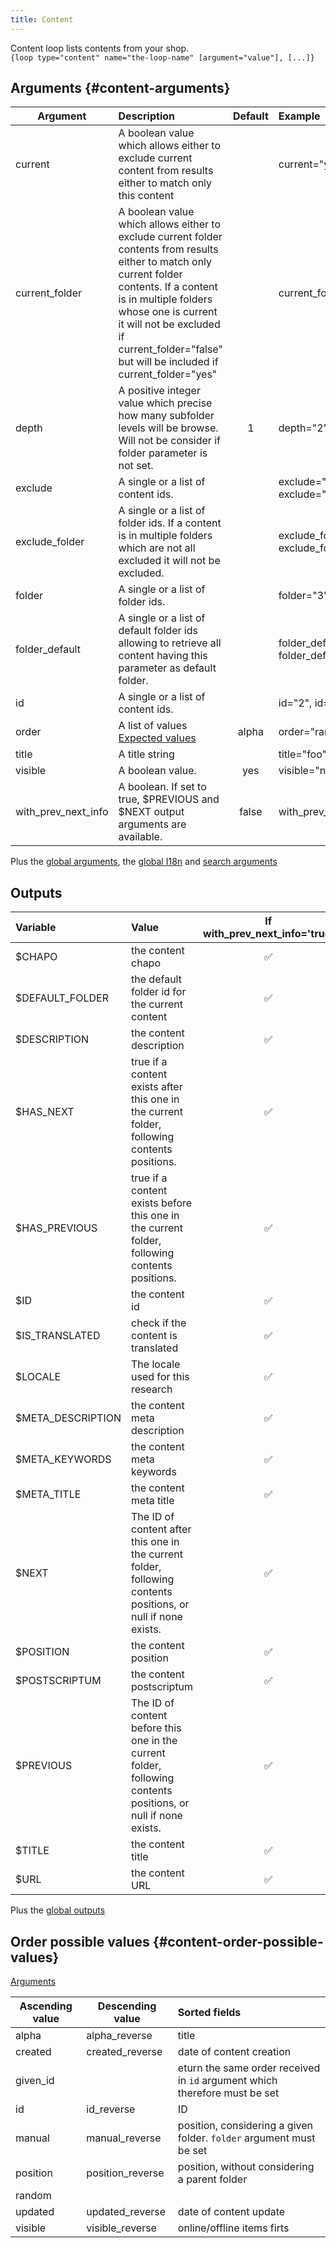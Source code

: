 ```yaml
---
title: Content
---
```


Content loop lists contents from your shop.     
`{loop type="content" name="the-loop-name" [argument="value"], [...]}`

## Arguments {#content-arguments}

| Argument | Description | Default | Example |
| ------------- |:-------------| :-------------: | :-------------|
| current      | A boolean value which allows either to exclude current content from results either to match only this content  | |  current="yes" |
| current_folder      | A boolean value which allows either to exclude current folder contents from results either to match only current folder contents. If a content is in multiple folders whose one is current it will not be excluded if current_folder="false" but will be included if current_folder="yes"  | |   current_folder="yes" |
| depth      | A positive integer value which precise how many subfolder levels will be browse. Will not be consider if folder parameter is not set.  | 1 |   depth="2" |
| exclude      | A single or a list of content ids.  |  |   exclude="2", exclude="1,4,7" |
| exclude_folder      | A single or a list of folder ids. If a content is in multiple folders which are not all excluded it will not be excluded.  |  |   exclude_folder="2", exclude_folder="1,4,7" |
| folder      | A single or a list of folder ids.  |  |   folder="3", folder="2,5,8" |
| folder_default      | A single or a list of default folder ids allowing to retrieve all content having this parameter as default folder.  |  |   folder_default="2", folder_default="1,4,7" |
| id      | A single or a list of content ids.  |  |  id="2", id="1,4,7" |
| order       | A list of values <br/> [Expected values](#content-order-possible-values) | alpha | order="random" |
| title       | A title string |  | title="foo" |
| visible       | A boolean value. | yes | visible="no" |
| with_prev_next_info       | A boolean. If set to true, $PREVIOUS and $NEXT output arguments are available. | false | with_prev_next_info="yes" |

Plus the [global arguments](./global_arguments), the [global I18n](./global_arguments_I18n.md) and [search arguments](./search_arguments)

## Outputs

| Variable | Value                           | If with_prev_next_info='true' | If with_prev_next_info='false' |
| :---------------------------------------------------------------------------  | :------------------------------ | :-------: | :-------: |
| $CHAPO	                                                                | the content chapo | ✅ | ✅ |
| $DEFAULT_FOLDER	                                                                | the default folder id for the current content | ✅ | ✅ |
| $DESCRIPTION	                                                                | the content description | ✅ | ✅ |
| $HAS_NEXT	                                                                | true if a content exists after this one in the current folder, following contents positions.| ✅ | 🚫 |
| $HAS_PREVIOUS	                                                                | true if a content exists before this one in the current folder, following contents positions.| ✅ | 🚫 |
| $ID	                                                                | the content id | ✅ | ✅ |
| $IS_TRANSLATED	                                                                | check if the content is translated | ✅ | ✅ |
| $LOCALE	                                                                | The locale used for this research | ✅ | ✅ |
| $META_DESCRIPTION	                                                                | the content meta description | ✅ | ✅ |
| $META_KEYWORDS	                                                                | the content meta keywords | ✅ | ✅ |
| $META_TITLE	                                                                | the content meta title | ✅ | ✅ |
| $NEXT	                                                                | The ID of content after this one in the current folder, following contents positions, or null if none exists. | ✅ | 🚫 |
| $POSITION	                                                                | the content position | ✅ | ✅ |
| $POSTSCRIPTUM	                                                                | the content postscriptum | ✅ | ✅ |
| $PREVIOUS	                                                                | The ID of content before this one in the current folder, following contents positions, or null if none exists. | ✅ | 🚫 |
| $TITLE	                                                                | the content title | ✅ | ✅ |
| $URL	                                                                | the content URL | ✅ | ✅ |

Plus the [global outputs](./global_outputs)

## Order possible values {#content-order-possible-values}
[Arguments](#content-arguments)

| Ascending value                      | Descending value  | Sorted fields |
|--------------------------------------|-------------------|:--------------|
| alpha                            | alpha_reverse | title     |
| created                            | created_reverse | date of content creation     |
| given_id                            |  | eturn the same order received in `id` argument which therefore must be set     |
| id                            | id_reverse | ID    |
| manual                            | manual_reverse | position, considering a given folder. `folder` argument must be set    |
| position                            | position_reverse | position, without considering a parent folder   |
| random                            |  |   |
| updated                            | updated_reverse  | date of content update  |
| visible                            | visible_reverse  | online/offline items firts  |
